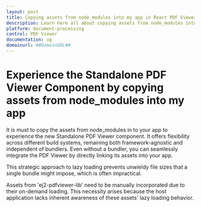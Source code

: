 ```yaml
---
layout: post
title: Copying assets from node_modules into my app in React PDF Viewer component | Syncfusion
description: Learn here all about copying assets from node_modules into my app in Syncfusion Essential JS 2 and more.
platform: document-processing
control: PDF Viewer
documentation: ug
domainurl: ##DomainURL##
---
```


# Experience the Standalone PDF Viewer Component by copying assets from node_modules into my app

It is must to copy the assets from node_modules in to your app to experience the new Standalone PDF Viewer component. It offers flexibility across different build systems, remaining both framework-agnostic and independent of bundlers. Even without a bundler, you can seamlessly integrate the PDF Viewer by directly linking its assets into your app.

This strategic approach to lazy loading prevents unwieldy file sizes that a single bundle might impose, which is often impractical.

Assets from 'ej2-pdfviewer-lib' need to be manually incorporated due to their on-demand loading. This necessity arises because the host application lacks inherent awareness of these assets' lazy loading behavior.